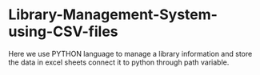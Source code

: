 # Library-Management-System-using-CSV-files

Here we use PYTHON language to manage a library information and store the data in excel sheets connect it to python through path variable. 
